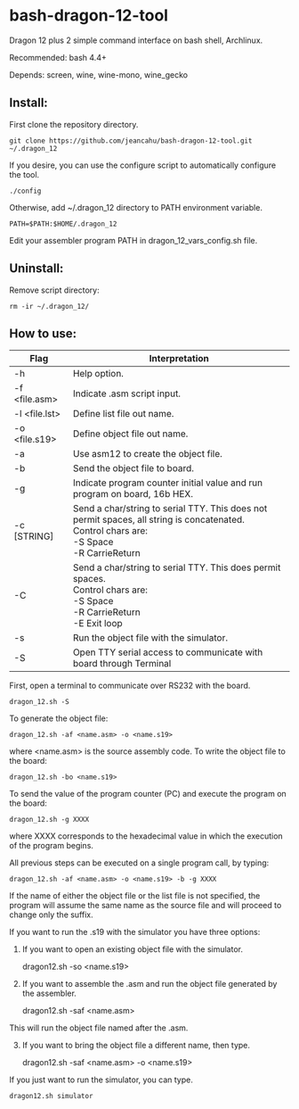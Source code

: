 # bash-dragon-12-tool
Dragon 12 plus 2 simple command interface on bash shell, Archlinux.

Recommended: bash 4.4+

Depends: screen, wine, wine-mono, wine_gecko

## Install:

First clone the repository directory.

    git clone https://github.com/jeancahu/bash-dragon-12-tool.git ~/.dragon_12

If you desire, you can use the configure script to automatically configure the tool.

    ./config

Otherwise, add ~/.dragon\_12 directory to PATH environment variable.

	PATH=$PATH:$HOME/.dragon_12

Edit your assembler program PATH in dragon\_12\_vars\_config.sh file.


## Uninstall:

Remove script directory:

	rm -ir ~/.dragon_12/

## How to use:
| Flag | Interpretation |
| ------ | ------ |
| -h     | Help option. |
|  -f <file.asm> | Indicate <file>.asm script input. |
| -l		<file.lst> | Define list file out name. |
| -o <file.s19> | Define object file out name. |
| -a | Use asm12 to create the object file. |
| -b | Send the object file to board. |
|-g		<XXXX>| Indicate program counter initial value and run program on board, 16b HEX. |
|-c		[STRING]| Send a char/string to serial TTY. This does not permit spaces, all string is concatenated. <br/> Control chars are: <br/>-S Space <br/> -R CarrieReturn|
|-C|Send a char/string to serial TTY. This does permit spaces. <br/>Control chars are: <br/>-S Space <br/>-R CarrieReturn <br/> -E Exit loop|
| -s | Run the object file with the simulator.  |
| -S |	Open TTY serial access to communicate with board through Terminal|



First, open a terminal to communicate over RS232 with the board.

    dragon_12.sh -S

To generate the object file:

	dragon_12.sh -af <name.asm> -o <name.s19>

where <name.asm> is the source assembly code.
To write the object file to the board:

	dragon_12.sh -bo <name.s19>

To send the value of the program counter (PC) and execute the program on the board:

	dragon_12.sh -g XXXX

where XXXX corresponds to the hexadecimal value in which the execution of the program begins.

All previous steps can be executed on a single program call, by typing:


	dragon_12.sh -af <name.asm> -o <name.s19> -b -g XXXX


If the name of either the object file or the list file is not specified, the program will assume the same name as the source file and will proceed to change only the suffix.

If you want to run the .s19 with the simulator you have three options:

1. If you want to open an existing object file with the simulator.

    dragon12.sh -so <name.s19>

2. If you want to assemble the .asm and run the object file generated by the assembler.

    dragon12.sh -saf <name.asm>

This will run the object file named after the .asm.

3. If you want to bring the object file a different name, then type.

    dragon12.sh -saf <name.asm> -o <name.s19>

If you just want to run the simulator, you can type.

    dragon12.sh simulator
